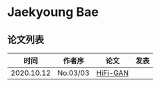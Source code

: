 # Jaekyoung Bae


## 论文列表

| 时间 | 作者序 | 论文 | 发表 |
|:-:|:-:|---|---|
| 2020.10.12 | No.03/03 | [HiFi-GAN](../Models/TTS3_Vocoder/2020.10.12_HiFi-GAN.md) |